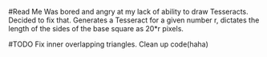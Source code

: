 #Read Me
Was bored and angry at my lack of ability to draw Tesseracts. Decided to fix that. Generates a Tesseract for a given number r, dictates the length of the sides of the base square as 20*r pixels.

#TODO
Fix inner overlapping triangles.
Clean up code(haha)